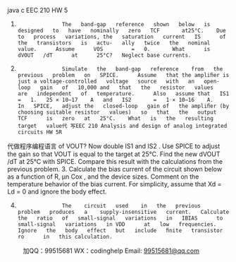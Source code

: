 java c
EEC 210
HW 5
1.                   The   band-gap   reference   shown   below   is   designed   to   have   nominally   zero   TCF       at25°C.    Due   to   process   variations, the   saturation   current   IS      of   the   transistors   is   actu-   ally   twice   the   nominal   value.      Assume      VOS         =   0.       What      is      dVOUT   /dT      at      25°C?   Neglect base currents.


2.                   Simulate   the   band-gap   reference    from   the   previous   problem   on   SPICE.      Assume   that the ampliﬁer is   just a voltage-controlled   voltage   source   with   an   open-loop   gain   of   10,000 and   that   the   resistor   values   are   independent   of   temperature.      Also   assume that   IS1      =   1.   25 × 10−17    A   and   IS2       =   1 × 10−16    A.    In   SPICE,   adjust the   closed-loop   gain of   the ampliﬁer (by choosing suitable resistor   values)   so   that   the   output   TCF      is   zero   at   25°C.    What   is   the   resulting   target   value代 写EEC 210 Analysis and design of analog integrated circuits HW 5R
代做程序编程语言   of   VOUT?    Now   double   IS1      and   IS2   .   Use   SPICE   to   adjust   the   gain   so   that   VOUT    is   equal   to   the   target   at   25°C.    Find the   new   dVOUT   /dT    at   25°C   with   SPICE.      Compare   this   result   with   the   calculations from the previous problem.
3.                   Calculate the bias current of   the circuit   shown   below   as   a   function   of   R,   µn   Cox ,   and   the   device   sizes.      Comment   on   the   temperature   behavior   of the   bias   current.      For   simplicity, assume that Xd       = Ld       =   0 and ignore the body   effect.

4.                   The    circuit   used    in   the   previous   problem   produces   a    supply-insensitive   current.   Calculate   the   ratio   of   small-signal   variations   in   IBIAS      to   small-signal   variations   in VDD      at   low   frequencies.      Ignore   the   body   effect   but   include   ﬁnite   transistor   ro      in   this calculation.

         
加QQ：99515681  WX：codinghelp  Email: 99515681@qq.com
